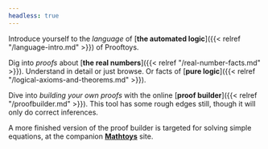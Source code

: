 ```yaml
---
headless: true
---
```


Introduce yourself to the _language_ of [**the automated logic**]({{<
relref "/language-intro.md" >}}) of Prooftoys.

Dig into _proofs_ about [**the real numbers**]({{< relref
"/real-number-facts.md" >}}).  Understand in detail or just browse.
Or facts of [**pure logic**]({{< relref
"/logical-axioms-and-theorems.md" >}}).

Dive into _building your own proofs_ with the online
[**proof builder**]({{< relref "/proofbuilder.md" >}}).  This tool
has some rough edges still, though it will only do correct
inferences.

A more finished version of the proof builder
is targeted for solving simple equations, at the
companion [**Mathtoys**](http://mathtoys.org/equations.html) site.
